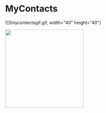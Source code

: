 # MyContacts

![](mycontectsgif.gif,  width="40" height="40")

<img src="/mycontectsgif.giff" width="250" height="250"/>

